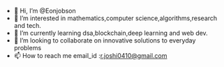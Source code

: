 - 👋 Hi, I’m @Eonjobson
- 👀 I’m interested in mathematics,computer science,algorithms,research and tech.
- 🌱 I’m currently learning dsa,blockchain,deep learning and web dev.
- 💞️ I’m looking to collaborate on innovative solutions to everyday problems
- 📫 How to reach me email_id :r.joshi0410@gmail.com

<!---
Eonjobson/Eonjobson is a ✨ special ✨ repository because its `README.md` (this file) appears on your GitHub profile.
You can click the Preview link to take a look at your changes.
--->
